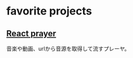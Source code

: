 # favorite projects

## [React prayer](https://github.com/CookPete/react-player)
音楽や動画、urlから音源を取得して流すプレーヤ。

## 
